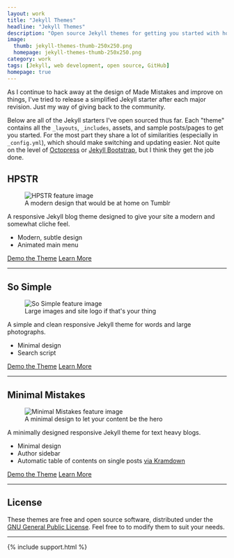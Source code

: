 ```yaml
---
layout: work
title: "Jekyll Themes"
headline: "Jekyll Themes"
description: "Open source Jekyll themes for getting you started with hosting a blog on GitHub."
image: 
  thumb: jekyll-themes-thumb-250x250.png
  homepage: jekyll-themes-thumb-250x250.png
category: work
tags: [Jekyll, web development, open source, GitHub]
homepage: true
---
```


As I continue to hack away at the design of Made Mistakes and improve on things, I've tried to release a simplified Jekyll starter after each major revision. Just my way of giving back to the community.

Below are all of the Jekyll starters I've open sourced thus far. Each "theme" contains all the `_layouts`, `_includes`, assets, and sample posts/pages to get you started. For the most part they share a lot of similarities (especially in `_config.yml`), which should make switching and updating easier. Not quite on the level of [Octopress](http://octopress.org/) or [Jekyll Bootstrap](http://jekyllbootstrap.com/), but I think they get the job done.

## HPSTR

<figure>
	<img src="{{ site.url }}/images/hpstr-theme-feature.jpg" alt="HPSTR feature image">
	<figcaption>A modern design that would be at home on Tumblr</figcaption>
</figure>

A responsive Jekyll blog theme designed to give your site a modern and somewhat cliche feel.

* Modern, subtle design
* Animated main menu

<div markdown="0"><a href="http://mmistakes.github.io/hpstr-jekyll-theme/" onClick="_gaq.push(['_trackEvent', 'Link', 'HPSTER - Theme Demo']);" class="btn">Demo the Theme</a> <a href="{{ site.url }}{% post_url /articles/2013-08-26-hpstr-jekyll-theme %}" class="btn">Learn More</a></div>

---

## So Simple

<figure>
	<img src="{{ site.url }}/images/so-simple-theme-feature.jpg" alt="So Simple feature image">
	<figcaption>Large images and site logo if that's your thing</figcaption>
</figure>

A simple and clean responsive Jekyll theme for words and large photographs.

* Minimal design
* Search script

<div markdown="0"><a onClick="_gaq.push(['_trackEvent', 'Link', 'So Simple - Theme Demo']);" href="http://mmistakes.github.io/so-simple-theme" class="btn">Demo the Theme</a> <a href="{{ site.url }}{% post_url /articles/2013-06-26-so-simple-jekyll-theme %}" class="btn">Learn More</a></div>

---

## Minimal Mistakes

<figure>
	<img src="{{ site.url }}/images/minimal-mistakes-theme-feature.jpg" alt="Minimal Mistakes feature image">
	<figcaption>A minimal design to let your content be the hero</figcaption>
</figure>

A minimally designed responsive Jekyll theme for text heavy blogs.

* Minimal design
* Author sidebar
* Automatic table of contents on single posts [via Kramdown](http://kramdown.gettalong.org/converter/html.html#toc)

<div markdown="0"><a href="http://mmistakes.github.io/minimal-mistakes" onClick="_gaq.push(['_trackEvent', 'Link', 'Minimal Mistakes - Theme Demo']);" class="btn">Demo the Theme</a> <a href="{{ site.url }}{% post_url /articles/2013-05-28-minimal-mistakes-jekyll-theme %}" class="btn">Learn More</a></div>

---

## License

These themes are free and open source software, distributed under the [GNU General Public License](https://www.gnu.org/copyleft/gpl.html). Feel free to to modify them to suit your needs. 

---

{% include support.html %}